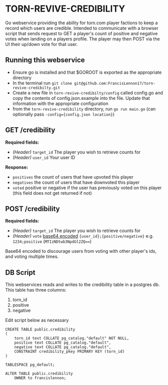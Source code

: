 # TORN-REVIVE-CREDIBILITY
Go webservice providing the ability for torn.com player factions to keep a record which users are credible.
Intended to communicate with a browser script that sends request to GET a player's count of positive and negative votes when landing on a players profile. 
The player may then POST via the UI their up/down vote for that user. 

## Running this webservice

- Ensure go is installed and that $GOROOT is exported as the appropriate directory
- In the terminal run `git clone git@github.com:FrancisLennon17/torn-revive-credibilty.git`
- Create a new file in `torn-revive-credibilty/config` called config.go and copy the contents of config.json.example into the file. Update that information with the appropriate configuration
- from the `torn-revive-credibility` directory, run `go run main.go` (can optionally pass `-config={config.json location}`)

## GET /credibility

**Required fields:**

- *(Header)* `target_id` The player you wish to retrieve counts for
- *(Header)* `user_id` Your user ID

**Response:**

- `positives` the count of users that have upvoted this player
- `negatives` the count of users that have downvoted this player
- `voted` positive or negative if the user has previously voted on this player (this field does not get returned if not)

## POST /credibility

**Required fields:**

- *(Header)* `target_id` The player you wish to retrieve counts for
- *(Header)* `vote` [base64 encoded](https://www.base64encode.org/) `{user_id};{positive/negative}` e.g. `1234;positive` (`MTIzNDtwb3NpdGl2ZQ==`) 

Base64 encoded to discourage users from voting with other player's ids, and voting multiple times.  

## DB Script
This webservices reads and writes to the credibility table in a postgres db.
This table has three columns:

1. torn_id
2. positive
3. negative

Edit script below as necessary
```
CREATE TABLE public.credibility
(
    torn_id text COLLATE pg_catalog."default" NOT NULL,
    positive text COLLATE pg_catalog."default",
    negative text COLLATE pg_catalog."default",
    CONSTRAINT credibility_pkey PRIMARY KEY (torn_id)
)

TABLESPACE pg_default;

ALTER TABLE public.credibility
    OWNER to francislennon;
```